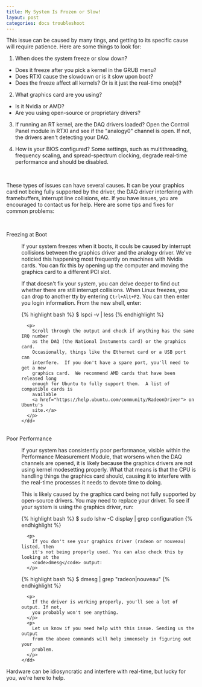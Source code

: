```yaml
---
title: My System Is Frozen or Slow!
layout: post
categories: docs troubleshoot
---
```


This issue can be caused by many tings, and getting to its specific cause will
require patience. Here are some things to look for: 

1. When does the system freeze or slow down?  
  - Does it freeze after you pick a kernel in the GRUB menu?  
  - Does RTXI cause the slowdown or is it slow upon boot?  
  - Does the freeze affect all kernels? Or is it just the real-time one(s)?  

2. What graphics card are you using?  
  - Is it Nvidia or AMD?  
  - Are you using open-source or proprietary drivers?  

3. If running an RT kernel, are the DAQ drivers loaded? Open the Control Panel
   module in RTXI and see if the "analogy0" channel is open. If not, the
   drivers aren't detecting your DAQ.  

4. How is your BIOS configured? Some settings, such as multithreading,
   frequency scaling, and spread-spectrum clocking, degrade real-time
   performance and should be disabled.  

<br>

These types of issues can have several causes. It can be your graphics card not
being fully supported by the driver, the DAQ driver interfering with
framebuffers, interrupt line collisions, etc. If you have issues, you are
encouraged to contact us for help. Here are some tips and fixes for common
problems:  

<br>

<dl class="dl-horizontal">
  <dt>Freezing at Boot</dt>
    <dd>
      <p>
        If your system freezes when it boots, it couls be caused by interrupt
        collisions between the graphics driver and the analogy driver. We've
        noticied this happening most frequently on machines with Nvidia cards.
        You can fix this by opening up the computer and moving the graphics
        card to a different PCI slot.  
      </p>
      <p>
        If that doesn't fix your system, you can delve deeper to find out
        whether there are still interrupt collisions. When Linux freezes, you
        can drop to another tty by entering <code>Ctrl+Alt+F2</code>. You can
        then enter you login information. From the new shell, enter:  
      </p>

{% highlight bash %}
$ lspci -v | less
{% endhighlight %}

      <p>
        Scroll through the output and check if anything has the same IRQ number
        as the DAQ (the National Instuments card) or the graphics card.
        Occasionally, things like the Ethernet card or a USB port can
        interfere.  If you don't have a spare port, you'll need to get a new
        graphics card.  We recommend AMD cards that have been released long
        enough for Ubuntu to fully support them.  A list of compatible cards is
        available 
        <a href="https://help.ubuntu.com/community/RadeonDriver"> on Ubuntu's
        site.</a> 
      </p>
    </dd>
  <br>
  <dt>Poor Performance</dt>
    <dd>
      <p>
        If your system has consistently poor performance, visible within the
        Performance Measurement Module, that worsens when the DAQ channels are
        opened, it is likely because the graphics drivers are not using kernel
        modesetting properly. What that means is that the CPU is handling
        things the graphics card should, causing it to interfere with the
        real-time processes it needs to devote time to doing.  
      </p>
      <p>
        This is likely caused by the graphics card being not fully supported by
        open-source drivers. You may need to replace your driver. To see if
        your system is using the graphics driver, run:  
      </p>

{% highlight bash %}
$ sudo lshw -C display | grep configuration
{% endhighlight %}

      <p>
        If you don't see your graphics driver (radeon or nouveau) listed, then
        it's not being properly used. You can also check this by looking at the
        <code>dmesg</code> output:
      </p>

{% highlight bash %}
$ dmesg | grep "radeon\|nouveau"
{% endhighlight %}

      <p>
        If the driver is working properly, you'll see a lot of output. If not,
        you probably won't see anything. 
      </p>
      <p>
        Let us know if you need help with this issue. Sending us the output
        from the above commands will help immensely in figuring out your
        problem.  
      </p>
    </dd>
</dl>

Hardware can be idiosyncratic and interfere with real-time, but lucky for you,
we're here to help.  
